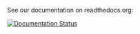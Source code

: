 See our documentation on readthedocs.org:

[![Documentation Status](https://readthedocs.org/projects/psiexperiment/badge/?version=latest)](https://psiexperiment.readthedocs.io/en/latest/?badge=latest)
